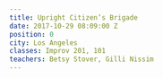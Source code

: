 ```yaml
---
title: Upright Citizen’s Brigade
date: 2017-10-29 08:09:00 Z
position: 0
city: Los Angeles
classes: Improv 201, 101
teachers: Betsy Stover, Gilli Nissim
---
```


